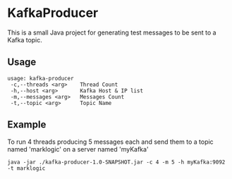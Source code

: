 # KafkaProducer

This is a small Java project for generating test messages to be sent to a Kafka topic.

## Usage
```
usage: kafka-producer
 -c,--threads <arg>    Thread Count
 -h,--host <arg>       Kafka Host & IP list
 -m,--messages <arg>   Messages Count
 -t,--topic <arg>      Topic Name
```

## Example
To run 4 threads producing 5 messages each and send them to a topic named 'marklogic' on a server named 'myKafka'

`java -jar ./kafka-producer-1.0-SNAPSHOT.jar -c 4 -m 5 -h myKafka:9092 -t marklogic`
